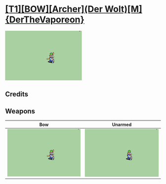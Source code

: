 # [\[T1\]\[BOW\]\[Archer\]\(Der Wolt\)\[M\]{DerTheVaporeon}](../%5BT1%5D%5BBOW%5D%5BArcher%5D(Der%20Wolt)%5BM%5D%7BDerTheVaporeon%7D)

<img src="./5.%20Bow/Bow_000.png" alt="[T1][BOW][Archer](Der Wolt)[M]{DerTheVaporeon} standing" />

## Credits



## Weapons


|Bow |Unarmed |
|  :---: | :---: |
| <img alt="Bow animation" src="./5.%20Bow/Bow.gif" /> | <img alt="Unarmed animation" src="./8.%20Unarmed/Unarmed.gif" /> |

